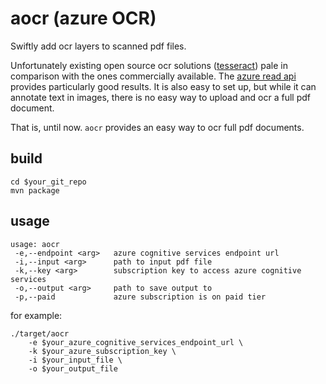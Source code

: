 # aocr (azure OCR)

Swiftly add ocr layers to scanned pdf files.

Unfortunately existing open source ocr solutions ([tesseract](https://github.com/tesseract-ocr/tesseract)) pale in comparison with the ones commercially available. The [azure read api](https://docs.microsoft.com/en-us/azure/cognitive-services/computer-vision/overview-ocr) provides particularly good results. It is also easy to set up, but while it can annotate text in images, there is no easy way to upload and ocr a full pdf document.

That is, until now. `aocr` provides an easy way to ocr full pdf documents.

## build

```shell
cd $your_git_repo
mvn package
```

## usage

```
usage: aocr
 -e,--endpoint <arg>   azure cognitive services endpoint url
 -i,--input <arg>      path to input pdf file
 -k,--key <arg>        subscription key to access azure cognitive services
 -o,--output <arg>     path to save output to
 -p,--paid             azure subscription is on paid tier
```

for example:

```shell
./target/aocr 
    -e $your_azure_cognitive_services_endpoint_url \
    -k $your_azure_subscription_key \
    -i $your_input_file \
    -o $your_output_file
```
